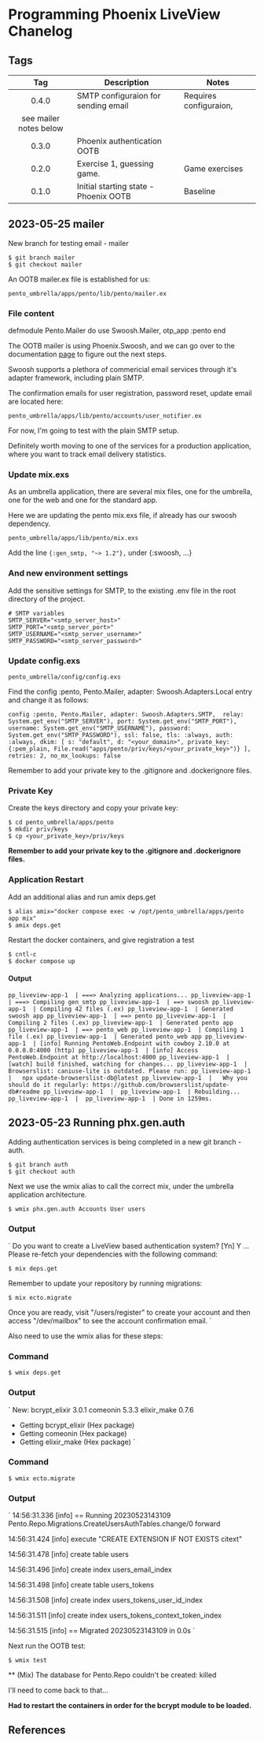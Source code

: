 Programming Phoenix LiveView Chanelog
=====================================



Tags
----

| Tag     | Description                                 | Notes                |
|:-------:|---------------------------------------------|----------------------|
| 0.4.0   | SMTP configuraion for sending email         | Requires configuraion, 
see mailer notes below |
| 0.3.0   | Phoenix authentication OOTB                 |                      |
| 0.2.0   | Exercise 1, guessing game.                  | Game exercises       |
| 0.1.0   | Initial starting state - Phoenix OOTB       | Baseline             | 


2023-05-25 mailer
-----------------
New branch for testing email - mailer

    $ git branch mailer
    $ git checkout mailer

An OOTB mailer.ex file is established for us:

    pento_umbrella/apps/pento/lib/pento/mailer.ex

### File content
defmodule Pento.Mailer do
  use Swoosh.Mailer, otp\_app :pento
end

The OOTB mailer is using Phoenix.Swoosh, and we can go over to the documentation 
[page](https://hexdocs.pm/swoosh/Swoosh.html) to figure out the next steps.

Swoosh supports a plethora of commericial email services through it's adapter 
framework, including plain SMTP.

The confirmation emails for user registration, password reset, update email are 
located here:

    pento_umbrella/apps/lib/pento/accounts/user_notifier.ex 

For now, I'm going to test with the plain SMTP setup. 

Definitely worth moving to one of the services for a production application, 
where you want to track email delivery statistics. 

### Update mix.exs
As an umbrella application, there are several mix files, one for the umbrella, 
one for the web and one for the standard app.

Here we are updating the pento mix.exs file, if already has our swoosh dependency.

    pento_umbrella/apps/lib/pento/mix.exs

Add the line `{:gen_smtp, "~> 1.2"},`
under {:swoosh, ...}

### And new environment settings

Add the sensitive settings for SMTP, to the existing .env file in the root 
directory of the project.

    # SMTP variables 
    SMTP_SERVER="<smtp_server_host>"
    SMTP_PORT="<smtp_server_port>"
    SMTP_USERNAME="<smtp_server_username>"
    SMTP_PASSWORD="<smtp_server_password>"


### Update config.exs

    pento_umbrella/config/config.exs

Find the config :pento, Pento.Mailer, adapter: Swoosh.Adapters.Local entry and 
change it as follows:

`
config :pento, Pento.Mailer,
  adapter: Swoosh.Adapters.SMTP, 
  relay: System.get_env("SMTP_SERVER"),
  port: System.get_env("SMTP_PORT"),
  username: System.get_env("SMTP_USERNAME"),
  password: System.get_env("SMTP_PASSWORD"),
  ssl: false,
  tls: :always,
  auth: :always,
  dkim: [
    s: "default", d: "<your_domain>",
    private_key: {:pem_plain, File.read("apps/pento/priv/keys/<your_private_key>")}
  ],
  retries: 2,
  no_mx_lookups: false
`
  
Remember to add your private key to the .gitignore and .dockerignore files.

### Private Key
Create the keys directory and copy your private key:

    $ cd pento_umbrella/apps/pento
    $ mkdir priv/keys
    $ cp <your_private_key>/priv/keys

__Remember to add your private key to the .gitignore and .dockerignore files.__


### Application Restart
Add an additional alias and run amix deps.get

    $ alias amix="docker compose exec -w /opt/pento_umbrella/apps/pento app mix"
    $ amix deps.get
    
Restart the docker containers, and give registration a test

    $ cntl-c
    $ docker compose up

#### Output
`
pp_liveview-app-1  | ===> Analyzing applications...
pp_liveview-app-1  | ===> Compiling gen_smtp
pp_liveview-app-1  | ==> swoosh
pp_liveview-app-1  | Compiling 42 files (.ex)
pp_liveview-app-1  | Generated swoosh app
pp_liveview-app-1  | ==> pento
pp_liveview-app-1  | Compiling 2 files (.ex)
pp_liveview-app-1  | Generated pento app
pp_liveview-app-1  | ==> pento_web
pp_liveview-app-1  | Compiling 1 file (.ex)
pp_liveview-app-1  | Generated pento_web app
pp_liveview-app-1  | [info] Running PentoWeb.Endpoint with cowboy 2.10.0 at 0.0.0.0:4000 (http)
pp_liveview-app-1  | [info] Access PentoWeb.Endpoint at http://localhost:4000
pp_liveview-app-1  | [watch] build finished, watching for changes...
pp_liveview-app-1  | Browserslist: caniuse-lite is outdated. Please run:
pp_liveview-app-1  |   npx update-browserslist-db@latest
pp_liveview-app-1  |   Why you should do it regularly: https://github.com/browserslist/update-db#readme
pp_liveview-app-1  | 
pp_liveview-app-1  | Rebuilding...
pp_liveview-app-1  | 
pp_liveview-app-1  | Done in 1259ms.
`
 

2023-05-23 Running phx.gen.auth
-------------------------------
Adding authentication services is being completed in a new git branch - auth.

    $ git branch auth
    $ git checkout auth

Next we use the wmix alias to call the correct mix, under the umbrella 
application architecture.

    $ wmix phx.gen.auth Accounts User users

### Output
`
Do you want to create a LiveView based authentication system? [Yn] Y 
...
Please re-fetch your dependencies with the following command:

    $ mix deps.get

Remember to update your repository by running migrations:

    $ mix ecto.migrate

Once you are ready, visit "/users/register"
to create your account and then access "/dev/mailbox" to
see the account confirmation email.
`

Also need to use the wmix alias for these steps: 

### Command

    $ wmix deps.get

### Output
`
New:
  bcrypt_elixir 3.0.1
  comeonin 5.3.3
  elixir_make 0.7.6
* Getting bcrypt_elixir (Hex package)
* Getting comeonin (Hex package)
* Getting elixir_make (Hex package)
`

### Command

    $ wmix ecto.migrate

### Output
`
14:56:31.336 [info] == Running 20230523143109 Pento.Repo.Migrations.CreateUsersAuthTables.change/0 forward

14:56:31.424 [info] execute "CREATE EXTENSION IF NOT EXISTS citext"

14:56:31.478 [info] create table users

14:56:31.496 [info] create index users_email_index

14:56:31.498 [info] create table users_tokens

14:56:31.508 [info] create index users_tokens_user_id_index

14:56:31.511 [info] create index users_tokens_context_token_index

14:56:31.515 [info] == Migrated 20230523143109 in 0.0s
`


Next run the OOTB test:

    $ wmix test

** (Mix) The database for Pento.Repo couldn't be created: killed

I'll need to come back to that...


__Had to restart the containers in order for the bcrypt module to be loaded.__




References
----------

[avl-phoenix-compose]: https://github.com/aviumlabs/phoenix-compose
